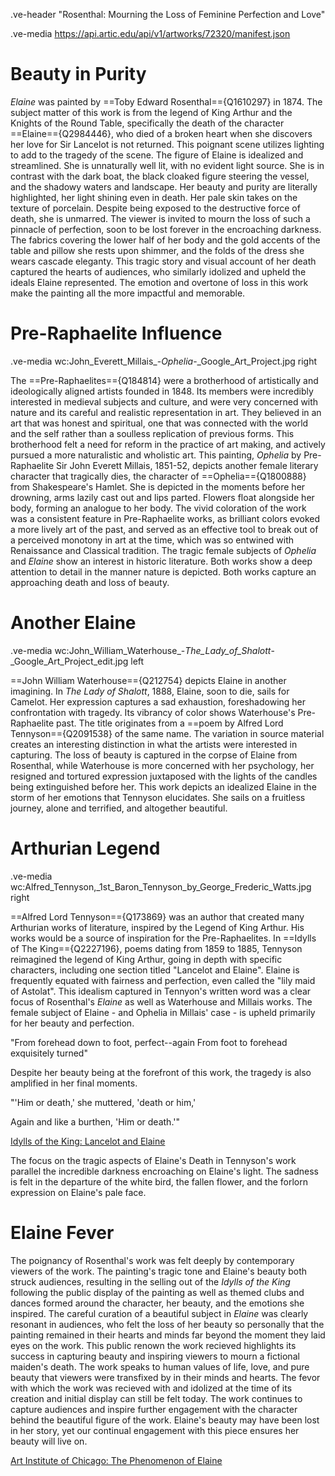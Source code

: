 .ve-header "Rosenthal: Mourning the Loss of Feminine Perfection and Love"

.ve-media https://api.artic.edu/api/v1/artworks/72320/manifest.json
# Beauty in Purity
*Elaine* was painted by ==Toby Edward Rosenthal=={Q1610297} in 1874. The subject matter of this work is from the legend of King Arthur and the Knights of the Round Table, specifically the death of the character ==Elaine=={Q2984446}, who died of a broken heart when she discovers her love for Sir Lancelot is not returned. This poignant scene utilizes lighting to add to the tragedy of the scene. The figure of Elaine is idealized and streamlined. She is unnaturally well lit, with no evident light source. She is in contrast with the dark boat, the black cloaked figure steering the vessel, and the shadowy waters and landscape. Her beauty and purity are literally highlighted, her light shining even in death. Her pale skin takes on the texture of porcelain. Despite being exposed to the destructive force of death, she is unmarred. The viewer is invited to mourn the loss of such a pinnacle of perfection, soon to be lost forever in the encroaching darkness. The fabrics covering the lower half of her body and the gold accents of the table and pillow she rests upon shimmer, and the folds of the dress she wears cascade eleganty. This tragic story and visual account of her death captured the hearts of audiences, who similarly idolized and upheld the ideals Elaine represented. The emotion and overtone of loss in this work make the painting all the more impactful and memorable.

# Pre-Raphaelite Influence
.ve-media wc:John_Everett_Millais_-_Ophelia_-_Google_Art_Project.jpg right

The ==Pre-Raphaelites=={Q184814} were a brotherhood of artistically and ideologically aligned artists founded in 1848. Its members were incredibly interested in medieval subjects and culture, and were very concerned with nature and its careful and realistic representation in art. They believed in an art that was honest and spiritual, one that was connected with the world and the self rather than a soulless replication of previous forms. This brotherhood felt a need for reform in the practice of art making, and actively pursued a more naturalistic and wholistic art. 
This painting, *Ophelia* by Pre-Raphaelite Sir John Everett Millais, 1851-52, depicts another female literary character that tragically dies, the character of ==Ophelia=={Q1800888} from Shakespeare's Hamlet. She is depicted in the moments before her drowning, arms lazily cast out and lips parted. Flowers float alongside her body, forming an analogue to her body. The vivid coloration of the work was a consistent feature in Pre-Raphaelite works, as brilliant colors evoked a more lively art of the past, and served as an effective tool to break out of a perceived monotony in art at the time, which was so entwined with Renaissance and Classical tradition. The tragic female subjects of *Ophelia* and *Elaine* show an interest in historic literature. Both works show a deep attention to detail in the manner nature is depicted. Both works capture an approaching death and loss of beauty.

# Another Elaine
.ve-media wc:John_William_Waterhouse_-_The_Lady_of_Shalott_-_Google_Art_Project_edit.jpg left

==John William Waterhouse=={Q212754} depicts Elaine in another imagining. In *The Lady of Shalott*, 1888, Elaine, soon to die, sails for Camelot. Her expression captures a sad exhaustion, foreshadowing her confrontation with tragedy. Its vibrancy of color shows Waterhouse's Pre-Raphaelite past. The title originates from a ==poem by Alfred Lord Tennyson=={Q2091538} of the same name. The variation in source material creates an interesting distinction in what the artists were interested in capturing. The loss of beauty is captured in the corpse of Elaine from Rosenthal, while Waterhouse is more concerned with her psychology, her resigned and tortured expression juxtaposed with the lights of the candles being extinguished before her. This work depicts an idealized Elaine in the storm of her emotions that Tennyson elucidates. She sails on a fruitless journey, alone and terrified, and altogether beautiful. 

# Arthurian Legend
.ve-media wc:Alfred_Tennyson,_1st_Baron_Tennyson_by_George_Frederic_Watts.jpg right

==Alfred Lord Tennyson=={Q173869} was an author that created many Arthurian works of literature, inspired by the Legend of King Arthur. His works would be a source of inspiration for the Pre-Raphaelites. In ==Idylls of The King=={Q2227196}, poems dating from 1859 to 1885, Tennyson reimagined the legend of King Arthur, going in depth with specific characters, including one section titled "Lancelot and Elaine". Elaine is frequently equated with fairness and perfection, even called the "lily maid of Astolat". This idealism captured in Tennyon's written word was a clear focus of Rosenthal's *Elaine*  as well as Waterhouse and Millais works. The female subject of Elaine - and Ophelia in Millais' case - is upheld primarily for her beauty and perfection. 

"From forehead down to foot, perfect--again
From foot to forehead exquisitely turned"

Despite her beauty being at the forefront of this work, the tragedy is also amplified in her final moments. 

"'Him or death,' she muttered, 'death or him,'

Again and like a burthen, 'Him or death.'"

[Idylls of the King: Lancelot and Elaine](https://en.wikisource.org/wiki/Idylls_of_the_King/Lancelot_and_Elaine)

The focus on the tragic aspects of Elaine's Death in Tennyson's work parallel the incredible darkness encroaching on Elaine's light. The sadness is felt in the departure of the white bird, the fallen flower, and the forlorn expression on Elaine's pale face. 

# Elaine Fever 

The poignancy of Rosenthal's work was felt deeply by contemporary viewers of the work. The painting's tragic tone and Elaine's beauty both struck audiences, resulting in the selling out of the *Idylls of the King*  following the public display of the painting as well as themed clubs and dances formed around the character, her beauty, and the emotions she inspired. The careful curation of a beautiful subject in *Elaine* was clearly resonant in audiences, who felt the loss of her beauty so personally that the painting remained in their hearts and minds far beyond the moment they laid eyes on the work. This public renown the work recieved highlights its success in capturing beauty and inspiring viewers to mourn a fictional maiden's death. The work speaks to human values of life, love, and pure beauty that viewers were transfixed by in their minds and hearts. The fevor with which the work was recieved with and idolized at the time of its creation and initial display can still be felt today. The work continues to capture audiences and inspire further engagement with the character behind the beautiful figure of the work. Elaine's beauty may have been lost in her story, yet our continual engagement with this piece ensures her beauty will live on. 
 
[Art Institute of Chicago: The Phenomenon of Elaine](https://www.artic.edu/articles/948/the-phenomenon-of-elaine)

